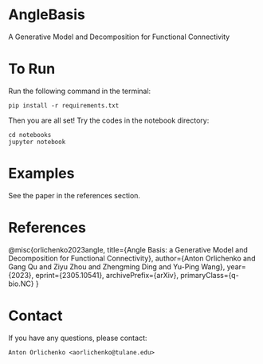 # AngleBasis
A Generative Model and Decomposition for Functional Connectivity

# To Run
Run the following command in the terminal:
```
pip install -r requirements.txt
```

Then you are all set! Try the codes in the notebook directory:

```
cd notebooks
jupyter notebook
```

# Examples

See the paper in the references section.

# References
@misc{orlichenko2023angle,
      title={Angle Basis: a Generative Model and Decomposition for Functional Connectivity}, 
      author={Anton Orlichenko and Gang Qu and Ziyu Zhou and Zhengming Ding and Yu-Ping Wang},
      year={2023},
      eprint={2305.10541},
      archivePrefix={arXiv},
      primaryClass={q-bio.NC}
}

# Contact
If you have any questions, please contact:

```
Anton Orlichenko <aorlichenko@tulane.edu>
```
